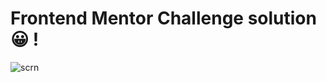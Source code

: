 <h1>Frontend Mentor Challenge solution 😀 !</h1>

![scrn](https://github.com/user-attachments/assets/f3b42f94-7e2b-4382-a287-3525feef0e6c)
